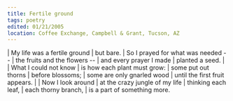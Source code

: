 ```yaml
---
title: Fertile ground
tags: poetry
edited: 01/21/2005
location: Coffee Exchange, Campbell & Grant, Tucson, AZ
---
```


| My life was a fertile ground
| but bare.
| So I prayed for what was needed --
| the fruits and the flowers --
| and every prayer I made
| planted a seed.
|
| What I could not know
| is how each plant must grow:
| some put out thorns
| before blossoms;
| some are only gnarled wood
| until the first fruit appears.
|
| Now I look around
| at the crazy jungle of my life
| thinking each leaf,
| each thorny branch,
| is a part of something more.
